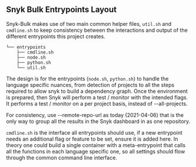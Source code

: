 ## Snyk Bulk Entrypoints Layout

Snyk-Bulk makes use of two main common helper files, `util.sh` and `cmdline.sh` to keep consistency between the interactions and output of the different entrypoints this project creates.

```
└── entrypoints
    ├── cmdline.sh
    ├── node.sh
    ├── python.sh
    └── util.sh
```

The design is for the entrypoints (`node.sh`, `python.sh`) to handle the language specific nuances, from detection of projects to all the steps required to allow snyk to build a dependency graph. Once the environment is prepared, then Snyk will perform a test / monitor with the intended flags. It performs a test / monitor on a per project basis, instead of --all-projects.

For consistency, use --remote-repo-url as today (2021-04-06) that is the only way to group all the results in the Snyk dashboard in as one repository.

`cmdline.sh` is the interface all entrypoints should use, if a new entrypoint needs an additional flag or feature to be set, ensure it is added here. In theory one could build a single container with a meta-entrypoint that calls all the functions in each language specific one, so all settings should flow through the common command line interface.